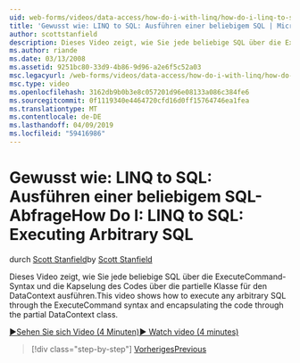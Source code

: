 ```yaml
---
uid: web-forms/videos/data-access/how-do-i-with-linq/how-do-i-linq-to-sql-executing-arbitrary-sql
title: 'Gewusst wie: LINQ to SQL: Ausführen einer beliebigem SQL | Microsoft-Dokumentation'
author: scottstanfield
description: Dieses Video zeigt, wie Sie jede beliebige SQL über die ExecuteCommand-Syntax und die Kapselung des Codes über die partielle Klasse für den DataContext ausführen.
ms.author: riande
ms.date: 03/13/2008
ms.assetid: 9251bc80-33d9-4b86-9d96-a2e6f5c52a03
msc.legacyurl: /web-forms/videos/data-access/how-do-i-with-linq/how-do-i-linq-to-sql-executing-arbitrary-sql
msc.type: video
ms.openlocfilehash: 3162db9b0b3e8c057201d96e08133a086c384fe6
ms.sourcegitcommit: 0f1119340e4464720cfd16d0ff15764746ea1fea
ms.translationtype: MT
ms.contentlocale: de-DE
ms.lasthandoff: 04/09/2019
ms.locfileid: "59416986"
---
```

# <a name="how-do-i-linq-to-sql-executing-arbitrary-sql"></a><span data-ttu-id="42010-103">Gewusst wie: LINQ to SQL: Ausführen einer beliebigem SQL-Abfrage</span><span class="sxs-lookup"><span data-stu-id="42010-103">How Do I: LINQ to SQL: Executing Arbitrary SQL</span></span>

<span data-ttu-id="42010-104">durch [Scott Stanfield](https://github.com/scottstanfield)</span><span class="sxs-lookup"><span data-stu-id="42010-104">by [Scott Stanfield](https://github.com/scottstanfield)</span></span>

<span data-ttu-id="42010-105">Dieses Video zeigt, wie Sie jede beliebige SQL über die ExecuteCommand-Syntax und die Kapselung des Codes über die partielle Klasse für den DataContext ausführen.</span><span class="sxs-lookup"><span data-stu-id="42010-105">This video shows how to execute any arbitrary SQL through the ExecuteCommand syntax and encapsulating the code through the partial DataContext class.</span></span>

[<span data-ttu-id="42010-106">&#9654;Sehen Sie sich Video (4 Minuten)</span><span class="sxs-lookup"><span data-stu-id="42010-106">&#9654; Watch video (4 minutes)</span></span>](https://channel9.msdn.com/Blogs/ASP-NET-Site-Videos/how-do-i-linq-to-sql-executing-arbitrary-sql)

> [!div class="step-by-step"]
> [<span data-ttu-id="42010-107">Vorheriges</span><span class="sxs-lookup"><span data-stu-id="42010-107">Previous</span></span>](how-do-i-linq-to-sql-updating-with-stored-procedures.md)
